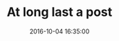 ---
title:  "At long last a post"
date:   2016-10-04 16:35:00
description: Thriller Comedy Horror
---